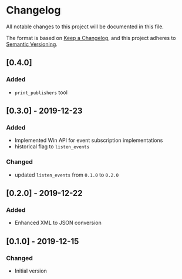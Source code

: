 # Changelog
All notable changes to this project will be documented in this file.

The format is based on [Keep a Changelog](https://keepachangelog.com/en/1.0.0/),
and this project adheres to [Semantic Versioning](https://semver.org/spec/v2.0.0.html).

## [0.4.0]
### Added
- `print_publishers` tool

## [0.3.0] - 2019-12-23
### Added
- Implemented Win API for event subscription implementations
- historical flag to `listen_events`

### Changed
- updated `listen_events` from `0.1.0` to `0.2.0`

## [0.2.0] - 2019-12-22
### Added
- Enhanced XML to JSON conversion

## [0.1.0] - 2019-12-15
### Changed
- Initial version